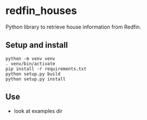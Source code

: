 # redfin_houses
Python library to retrieve house information from Redfin.

## Setup and install
```
python -m venv venv
. venv/bin/activate
pip install -r requirements.txt
python setup.py build
python setup.py install
```

## Use
* look at examples dir
